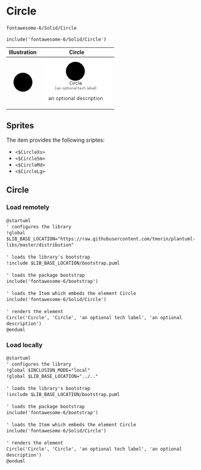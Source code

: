 # Circle


```text
fontawesome-6/Solid/Circle
```

```text
include('fontawesome-6/Solid/Circle')
```



| Illustration | Circle |
| :---: | :---: |
| ![illustration for Illustration](../../fontawesome-6/Solid/Circle.png) | ![illustration for Circle](../../fontawesome-6/Solid/Circle.Local.png) |



## Sprites
The item provides the following sriptes:

- `<$CircleXs>`
- `<$CircleSm>`
- `<$CircleMd>`
- `<$CircleLg>`





## Circle

### Load remotely
```plantuml
@startuml
' configures the library
!global $LIB_BASE_LOCATION="https://raw.githubusercontent.com/tmorin/plantuml-libs/master/distribution"

' loads the library's bootstrap
!include $LIB_BASE_LOCATION/bootstrap.puml

' loads the package bootstrap
include('fontawesome-6/bootstrap')

' loads the Item which embeds the element Circle
include('fontawesome-6/Solid/Circle')

' renders the element
Circle('Circle', 'Circle', 'an optional tech label', 'an optional description')
@enduml
```

### Load locally
```plantuml
@startuml
' configures the library
!global $INCLUSION_MODE="local"
!global $LIB_BASE_LOCATION="../.."

' loads the library's bootstrap
!include $LIB_BASE_LOCATION/bootstrap.puml

' loads the package bootstrap
include('fontawesome-6/bootstrap')

' loads the Item which embeds the element Circle
include('fontawesome-6/Solid/Circle')

' renders the element
Circle('Circle', 'Circle', 'an optional tech label', 'an optional description')
@enduml
```

